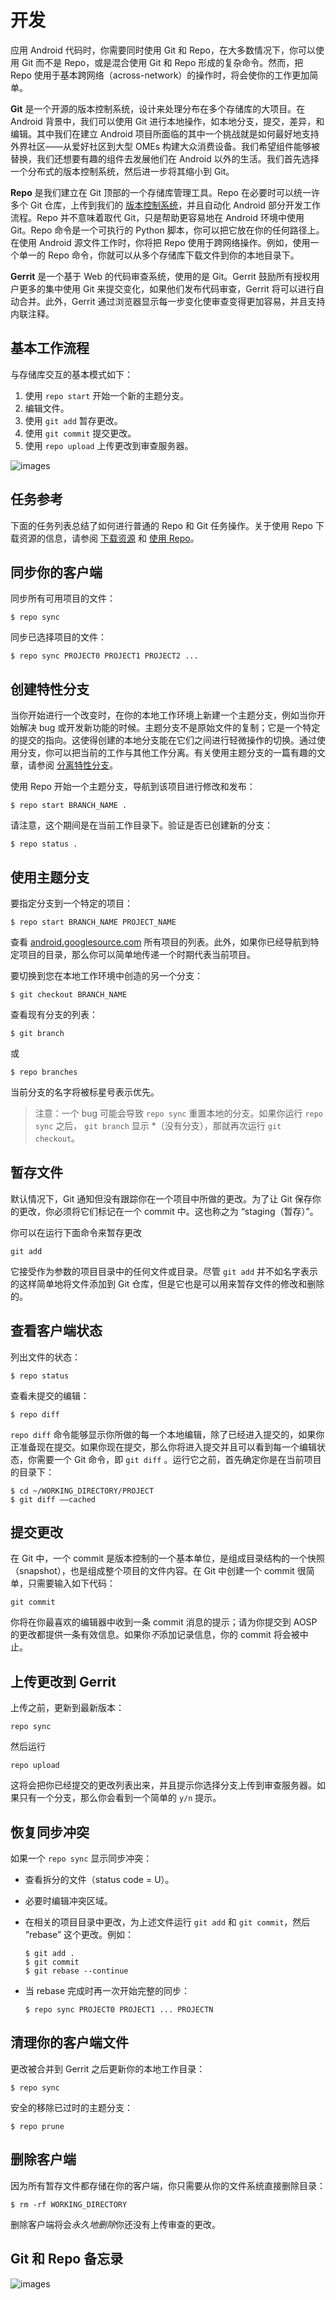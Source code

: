 # 开发

应用 Android 代码时，你需要同时使用 Git 和 Repo，在大多数情况下，你可以使用 Git 而不是 Repo，或是混合使用 Git 和 Repo 形成的复杂命令。然而，把 Repo 使用于基本跨网络（across-network）的操作时，将会使你的工作更加简单。  

**Git** 是一个开源的版本控制系统，设计来处理分布在多个存储库的大项目。在 Android 背景中，我们可以使用 Git 进行本地操作，如本地分支，提交，差异，和编辑。其中我们在建立 Android 项目所面临的其中一个挑战就是如何最好地支持外界社区——从爱好社区到大型 OMEs 构建大众消费设备。我们希望组件能够被替换，我们还想要有趣的组件去发展他们在 Android 以外的生活。我们首先选择一个分布式的版本控制系统，然后进一步将其缩小到 Git。

**Repo** 是我们建立在 Git 顶部的一个存储库管理工具。Repo 在必要时可以统一许多个 Git 仓库，上传到我们的 [版本控制系统](https://android-review.googlesource.com/#/q/status:open)，并且自动化 Android 部分开发工作流程。Repo 并不意味着取代 Git，只是帮助更容易地在 Android 环境中使用 Git。Repo 命令是一个可执行的 Python 脚本，你可以把它放在你的任何路径上。在使用 Android 源文件工作时，你将把 Repo 使用于跨网络操作。例如，使用一个单一的 Repo 命令，你就可以从多个存储库下载文件到你的本地目录下。

**Gerrit** 是一个基于 Web 的代码审查系统，使用的是 Git。Gerrit 鼓励所有授权用户更多的集中使用 Git 来提交变化，如果他们发布代码审查，Gerrit 将可以进行自动合并。此外，Gerrit 通过浏览器显示每一步变化使审查变得更加容易，并且支持内联注释。

## 基本工作流程

与存储库交互的基本模式如下：

1. 使用 `repo start` 开始一个新的主题分支。
2. 编辑文件。
3. 使用 `git add` 暂存更改。
4. 使用 `git commit` 提交更改。
5. 使用 `repo upload` 上传更改到审查服务器。 

![images](images/developing1.png)  

## 任务参考

下面的任务列表总结了如何进行普通的 Repo 和 Git 任务操作。关于使用 Repo 下载资源的信息，请参阅 [下载资源](download-source.md) 和 [使用 Repo](using-repo.md)。

## 同步你的客户端

同步所有可用项目的文件：  

    $ repo sync
 

同步已选择项目的文件：  

    $ repo sync PROJECT0 PROJECT1 PROJECT2 ...
 

## 创建特性分支

当你开始进行一个改变时，在你的本地工作环境上新建一个主题分支，例如当你开始解决 bug 或开发新功能的时候。主题分支不是原始文件的复制；它是一个特定的提交的指向。这使得创建的本地分支能在它们之间进行轻微操作的切换。通过使用分支，你可以把当前的工作与其他工作分离。有关使用主题分支的一篇有趣的文章，请参阅 [分离特性分支](https://www.kernel.org/pub/software/scm/git/docs/howto/separating-topic-branches.txt)。  

使用 Repo 开始一个主题分支，导航到该项目进行修改和发布：  

    $ repo start BRANCH_NAME .  

请注意，这个期间是在当前工作目录下。验证是否已创建新的分支：  

    $ repo status .
  

## 使用主题分支

要指定分支到一个特定的项目：  

    $ repo start BRANCH_NAME PROJECT_NAME

查看 [android.googlesource.com](https://android.googlesource.com/) 所有项目的列表。此外，如果你已经导航到特定项目的目录，那么你可以简单地传递一个时期代表当前项目。  

要切换到您在本地工作环境中创造的另一个分支：  

    $ git checkout BRANCH_NAME

查看现有分支的列表：  

    $ git branch

或  

    $ repo branches

当前分支的名字将被标星号表示优先。

>注意：一个 bug 可能会导致 `repo sync` 重置本地的分支。如果你运行 `repo sync` 之后， `git branch` 显示 *（没有分支），那就再次运行 `git checkout`。

## 暂存文件

默认情况下，Git 通知但没有跟踪你在一个项目中所做的更改。为了让 Git 保存你的更改，你必须将它们标记在一个 commit 中。这也称之为 “staging（暂存）”。  

你可以在运行下面命令来暂存更改

    git add

它接受作为参数的项目目录中的任何文件或目录。尽管 `git add` 并不如名字表示的这样简单地将文件添加到 Git 仓库，但是它也是可以用来暂存文件的修改和删除的。  

## 查看客户端状态

列出文件的状态：  

    $ repo status

查看未提交的编辑：  

    $ repo diff  

 `repo diff` 命令能够显示你所做的每一个本地编辑，除了已经进入提交的，如果你正准备现在提交。如果你现在提交，那么你将进入提交并且可以看到每一个编辑状态，你需要一个 Git 命令，即 `git diff` 。运行它之前，首先确定你是在当前项目的目录下：  

    $ cd ~/WORKING_DIRECTORY/PROJECT  
    $ git diff ——cached

## 提交更改

在 Git 中，一个 commit 是版本控制的一个基本单位，是组成目录结构的一个快照（snapshot），也是组成整个项目的文件内容。在 Git 中创建一个 commit 很简单，只需要输入如下代码：  

    git commit

你将在你最喜欢的编辑器中收到一条 commit 消息的提示；请为你提交到 AOSP 的更改都提供一条有效信息。如果你*不*添加记录信息，你的 commit 将会被中止。

## 上传更改到 Gerrit 

上传之前，更新到最新版本：

    repo sync  

然后运行

    repo upload

这将会把你已经提交的更改列表出来，并且提示你选择分支上传到审查服务器。如果只有一个分支，那么你会看到一个简单的 `y/n` 提示。

## 恢复同步冲突

如果一个 `repo sync` 显示同步冲突：

-  查看拆分的文件（status code = U）。
-  必要时编辑冲突区域。
-  在相关的项目目录中更改，为上述文件运行 `git add` 和 `git commit`，然后 “rebase” 这个更改。例如：
       
    ```
    $ git add .        
    $ git commit   
    $ git rebase --continue  
    ```   
    
- 当 rebase 完成时再一次开始完整的同步：
   
    ```  
    $ repo sync PROJECT0 PROJECT1 ... PROJECTN
    ```

## 清理你的客户端文件

更改被合并到 Gerrit 之后更新你的本地工作目录：

    $ repo sync

安全的移除已过时的主题分支：

    $ repo prune

## 删除客户端

因为所有暂存文件都存储在你的客户端，你只需要从你的文件系统直接删除目录：

    $ rm -rf WORKING_DIRECTORY

删除客户端将会*永久地删除*你还没有上传审查的更改。

## Git 和 Repo 备忘录

![images](images/developing2.png)




